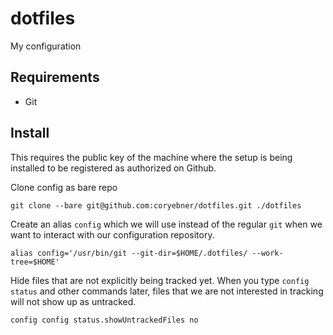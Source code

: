 # dotfiles
My configuration

## Requirements

- Git

## Install
This requires the public key of the machine where the setup is being installed
to be registered as authorized on Github.

Clone config as bare repo

    git clone --bare git@github.com:coryebner/dotfiles.git ./dotfiles

Create an alias `config` which we will use instead of the regular `git` when we want to interact with our configuration repository.

    alias config='/usr/bin/git --git-dir=$HOME/.dotfiles/ --work-tree=$HOME'

Hide files that are not explicitly being tracked yet. When you type `config status` and other commands later, files that we are not interested in tracking will not show up as untracked.

    config config status.showUntrackedFiles no

